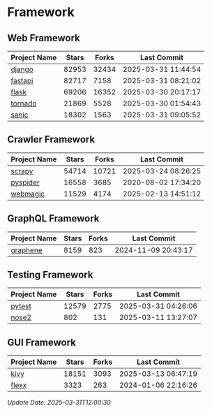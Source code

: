 # Framework

## Web Framework
| Project Name | Stars | Forks | Last Commit |
| ------------ | ----- | ----- | ----------- |
| [django](https://github.com/django/django) | 82953 | 32434 | 2025-03-31 11:44:54 |
| [fastapi](https://github.com/fastapi/fastapi) | 82717 | 7158 | 2025-03-31 08:21:02 |
| [flask](https://github.com/pallets/flask) | 69206 | 16352 | 2025-03-30 20:17:17 |
| [tornado](https://github.com/tornadoweb/tornado) | 21869 | 5528 | 2025-03-30 01:54:43 |
| [sanic](https://github.com/sanic-org/sanic) | 18302 | 1563 | 2025-03-31 09:05:52 |

## Crawler Framework
| Project Name | Stars | Forks | Last Commit |
| ------------ | ----- | ----- | ----------- |
| [scrapy](https://github.com/scrapy/scrapy) | 54714 | 10721 | 2025-03-24 08:26:25 |
| [pyspider](https://github.com/binux/pyspider) | 16558 | 3685 | 2020-08-02 17:34:20 |
| [webmagic](https://github.com/code4craft/webmagic) | 11529 | 4174 | 2025-02-13 14:51:12 |

## GraphQL Framework
| Project Name | Stars | Forks | Last Commit |
| ------------ | ----- | ----- | ----------- |
| [graphene](https://github.com/graphql-python/graphene) | 8159 | 823 | 2024-11-09 20:43:17 |

## Testing Framework
| Project Name | Stars | Forks | Last Commit |
| ------------ | ----- | ----- | ----------- |
| [pytest](https://github.com/pytest-dev/pytest) | 12579 | 2775 | 2025-03-31 04:26:06 |
| [nose2](https://github.com/nose-devs/nose2) | 802 | 131 | 2025-03-11 13:27:07 |

## GUI Framework
| Project Name | Stars | Forks | Last Commit |
| ------------ | ----- | ----- | ----------- |
| [kivy](https://github.com/kivy/kivy) | 18151 | 3093 | 2025-03-13 06:47:19 |
| [flexx](https://github.com/flexxui/flexx) | 3323 | 263 | 2024-01-06 22:16:26 |

*Update Date: 2025-03-31T12:00:30*